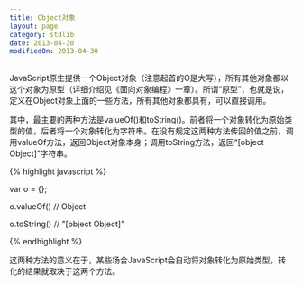 ```yaml
---
title: Object对象
layout: page
category: stdlib
date: 2013-04-30
modifiedOn: 2013-04-30
---
```


JavaScript原生提供一个Object对象（注意起首的O是大写），所有其他对象都以这个对象为原型（详细介绍见《面向对象编程》一章）。所谓“原型”，也就是说，定义在Object对象上面的一些方法，所有其他对象都具有，可以直接调用。

其中，最主要的两种方法是valueOf()和toString()。前者将一个对象转化为原始类型的值，后者将一个对象转化为字符串。在没有规定这两种方法传回的值之前，调用valueOf方法，返回Object对象本身；调用toString方法，返回“[object Object]”字符串。

{% highlight javascript %}

var o = {};

o.valueOf()
// Object

o.toString()
// "[object Object]"

{% endhighlight %}

这两种方法的意义在于，某些场合JavaScript会自动将对象转化为原始类型，转化的结果就取决于这两个方法。


